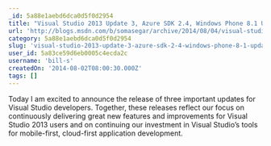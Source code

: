 ```yaml
---
_id: 5a88e1aebd6dca0d5f0d2954
title: "Visual Studio 2013 Update 3, Azure SDK 2.4, Windows Phone 8.1 Update and Apache Cordova Tools CTP 2"
url: 'http://blogs.msdn.com/b/somasegar/archive/2014/08/04/visual-studio-2013-update-3.aspx'
category: 5a88e1aebd6dca0d5f0d2954
slug: 'visual-studio-2013-update-3-azure-sdk-2-4-windows-phone-8-1-update-and-apache-cordova-tools-ctp-2'
user_id: 5a83ce59d6eb0005c4ecda2c
username: 'bill-s'
createdOn: '2014-08-02T08:00:30.000Z'
tags: []
---
```


Today I am excited to announce the release of three important updates for Visual Studio developers. Together, these releases reflect our focus on continuously delivering great new features and improvements for Visual Studio 2013 users and on continuing our investment in Visual Studio’s tools for mobile-first, cloud-first application development.

